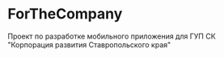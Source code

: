 # ForTheCompany
Проект по разработке мобильного приложения для ГУП СК "Корпорация развития Ставропольского края"
